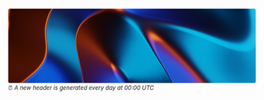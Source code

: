 ![Header](https://github.com/koole/koole/raw/master/header.png)
<sup>:alarm_clock: _A new header is generated every day at 00:00 UTC_</sup>
